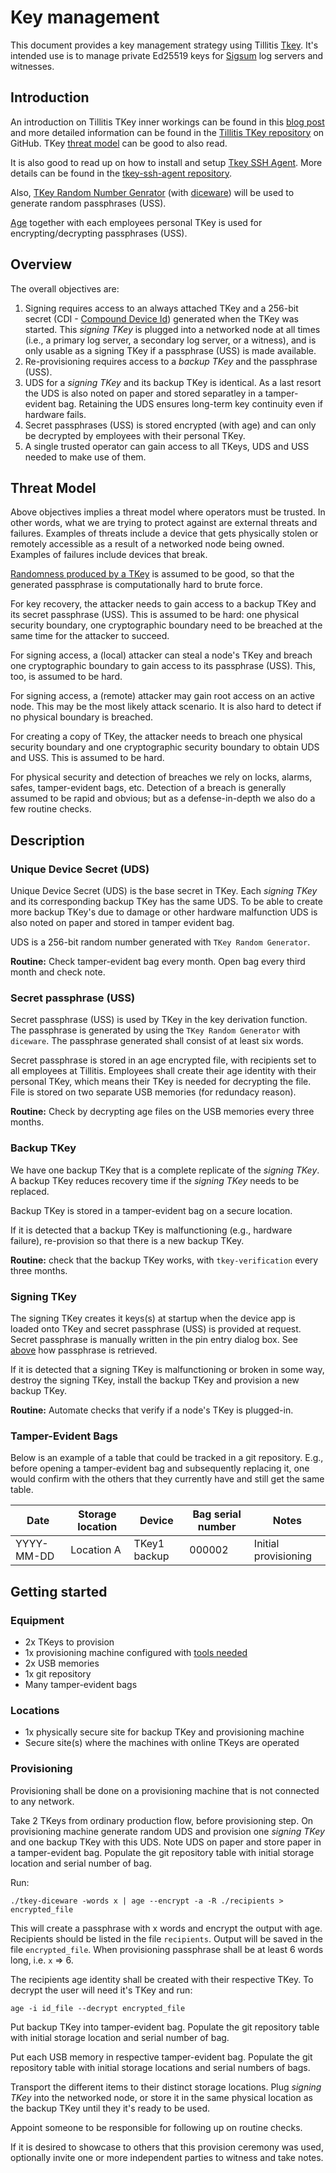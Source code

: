 # Key management

This document provides a key management strategy using Tillitis
[Tkey][]. It's intended use is to manage private Ed25519 keys for
[Sigsum][] log servers and witnesses.

[Tkey]: https://www.tillitis.se/products/tkey/
[Sigsum]: https://www.sigsum.org

## Introduction

An introduction on Tillitis TKey inner workings can be found in this
[blog post][] and more detailed information can be found in the
[Tillitis TKey repository][] on GitHub. TKey [threat model] can be
good to also read.

It is also good to read up on how to install and setup [Tkey SSH
Agent][]. More details can be found in the
[tkey-ssh-agent repository][].

Also, [TKey Random Number Genrator][] (with [diceware][]) will be used
to generate random passphrases (USS).

[Age][] together with each employees personal TKey is used for
encrypting/decrypting passphrases (USS).

[blog post]: https://www.tillitis.se/blog/2023/03/31/on-tkey-key-generation/
[Tillitis TKey repository]: https://github.com/tillitis/tillitis-key1
[threat model]: https://github.com/tillitis/tillitis-key1/blob/main/doc/threat_model/threat_model.md
[Tkey SSH Agent]: https://www.tillitis.se/applications/tkey-ssh-agent/
[tkey-ssh-agent repository]: https://github.com/tillitis/tkey-ssh-agent/
[TKey Random Number Genrator]: https://www.tillitis.se/applications/tkey-random-number-generator/
[diceware]: https://github.com/tillitis/tkey-random-generator/tree/diceware
[Age]: https://github.com/FiloSottile/age

## Overview

The overall objectives are:

1. Signing requires access to an always attached TKey and a 256-bit
   secret (CDI - [Compound Device Id][]) generated when the TKey was
started. This _signing TKey_ is plugged into a networked node at all
times (i.e., a primary log server, a secondary log server, or a
witness), and is only usable as a signing TKey if a passphrase (USS)
is made available.
2. Re-provisioning requires access to a _backup TKey_ and the
   passphrase (USS).
3. UDS for a _signing TKey_ and its backup TKey is identical. As a
   last resort the UDS is also noted on paper and stored separatley in
a tamper-evident bag. Retaining the UDS ensures long-term key
continuity even if hardware fails.
4. Secret passphrases (USS) is stored encrypted (with age) and can
   only be decrypted by employees with their personal TKey.
5. A single trusted operator can gain access to all TKeys, UDS and USS
   needed to make use of them.

## Threat Model

Above objectives implies a threat model where operators must be
trusted.  In other words, what we are trying to protect against are
external threats and failures. Examples of threats include a device
that gets physically stolen or remotely accessible as a result of a
networked node being owned. Examples of failures include devices that
break.

[Randomness produced by a TKey][] is assumed to be good, so that the
generated passphrase is computationally hard to brute force.

For key recovery, the attacker needs to gain access to a backup TKey
and its secret passphrase (USS). This is assumed to be hard: one
physical security boundary, one cryptographic boundary need to be
breached at the same time for the attacker to succeed.

For signing access, a (local) attacker can steal a node's TKey and
breach one cryptographic boundary to gain access to its passphrase
(USS). This, too, is assumed to be hard.

For signing access, a (remote) attacker may gain root access on an
active node. This may be the most likely attack scenario.  It is also
hard to detect if no physical boundary is breached.

For creating a copy of TKey, the attacker needs to breach one physical
security boundary and one cryptographic security boundary to obtain
UDS and USS. This is assumed to be hard.

For physical security and detection of breaches we rely on locks,
alarms, safes, tamper-evident bags, etc.  Detection of a breach is
generally assumed to be rapid and obvious; but as a defense-in-depth
we also do a few routine checks.

[Randomness produced by a TKey]: https://www.tillitis.se/blog/2024/05/27/high-quality-noise-in-a-fpga-how-the-tkey-trng-works/
[Compound Device Id]: https://www.tillitis.se/blog/2023/03/31/on-tkey-key-generation/

## Description

### Unique Device Secret (UDS)

Unique Device Secret (UDS) is the base secret in TKey. Each _signing
TKey_ and its corresponding backup TKey has the same UDS. To be able
to create more backup TKey's due to damage or other hardware
malfunction UDS is also noted on paper and stored in tamper evident
bag.

UDS is a 256-bit random number generated with `TKey Random Generator`.

**Routine:** Check tamper-evident bag every month. Open bag every
third month and check note.

### Secret passphrase (USS)

Secret passphrase (USS) is used by TKey in the key derivation
function. The passphrase is generated by using the `TKey
Random Generator` with `diceware`. The passphrase generated shall
consist of at least six words.

Secret passphrase is stored in an age encrypted file, with recipients
set to all employees at Tillitis. Employees shall create their age
identity with their personal TKey, which means their TKey is needed
for decrypting the file. File is stored on two separate USB memories
(for redundacy reason).

**Routine:** Check by decrypting age files on the USB memories every
three months.

### Backup TKey

We have one backup TKey that is a complete replicate of the _signing
TKey_. A backup TKey reduces recovery time if the _signing TKey_ needs
to be replaced.

Backup TKey is stored in a tamper-evident bag on a secure location.

If it is detected that a backup TKey is malfunctioning (e.g., hardware
failure), re-provision so that there is a new backup TKey.

**Routine:** check that the backup TKey works, with
`tkey-verification` every three months.

### Signing TKey

The signing TKey creates it keys(s) at startup when the device app is
loaded onto TKey and secret passphrase (USS) is provided at request.
Secret passphrase is manually written in the pin entry dialog box. See
[above](#secret-passphrase-uss) how passphrase is retrieved.

If it is detected that a signing TKey is malfunctioning or broken in
some way, destroy the signing TKey, install the backup TKey and
provision a new backup TKey.

**Routine:** Automate checks that verify if a node's TKey is plugged-in.

### Tamper-Evident Bags

Below is an example of a table that could be tracked in a git repository.  E.g.,
before opening a tamper-evident bag and subsequently replacing it, one would
confirm with the others that they currently have and still get the same table.

| Date       | Storage location | Device       | Bag serial number | Notes                    |
|------------|------------------|--------------|-------------------|--------------------------|
| YYYY-MM-DD | Location A       | TKey1 backup | 000002            | Initial provisioning     |

## Getting started

### Equipment

- 2x TKeys to provision
- 1x provisioning machine configured with [tools needed](#introduction)
- 2x USB memories
- 1x git repository
- Many tamper-evident bags

### Locations

- 1x physically secure site for backup TKey and provisioning machine
- Secure site(s) where the machines with online TKeys are operated

### Provisioning

Provisioning shall be done on a provisioning machine that is not
connected to any network.

Take 2 TKeys from ordinary production flow, before provisioning step.
On provisioning machine generate random UDS and provision one
_signing TKey_ and one backup TKey with this UDS. Note UDS on paper
and store paper in a tamper-evident bag. Populate the git repository
table with initial storage location and serial number of bag.

Run:

`./tkey-diceware -words x | age --encrypt -a -R ./recipients > encrypted_file`

This will create a passphrase with x words and encrypt the output with
age. Recipients should be listed in the file `recipients`. Output will
be saved in the file `encrypted_file`. When provisioning passphrase
shall be at least 6 words long, i.e. `x` => 6.

The recipients age identity shall be created with their respective
TKey. To decrypt the user will need it's TKey and run:

`age -i id_file --decrypt encrypted_file`

Put backup TKey into tamper-evident bag. Populate the git repository
table with initial storage location and serial number of bag.

Put each USB memory in respective tamper-evident bag. Populate the git
repository table with initial storage locations and serial numbers of
bags.

Transport the different items to their distinct storage locations.
Plug _signing TKey_ into the networked node, or store it in the same
physical location as the backup TKey until they it's ready to be used.

Appoint someone to be responsible for following up on routine checks.

If it is desired to showcase to others that this provision ceremony
was used, optionally invite one or more independent parties to witness
and take notes.
